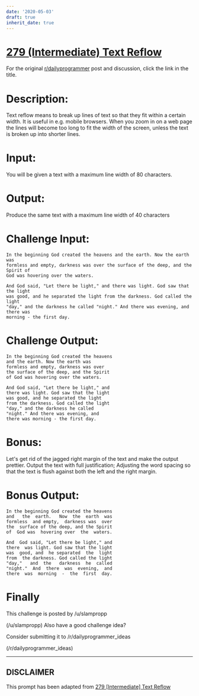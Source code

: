 ```yaml
---
date: '2020-05-03'
draft: true
inherit_date: true
---
```


# [279 (Intermediate) Text Reflow](https://www.reddit.com/r/dailyprogrammer/comments/4ybbcz/20160818_challenge_279_intermediate_text_reflow/)

For the original [r/dailyprogrammer](https://www.reddit.com/r/dailyprogrammer/) post and discussion, click the link in the title.

# Description:
Text reflow means to break up lines of text so that they fit within a certain width. It is useful in e.g. mobile browsers. When you zoom in on a web page the lines will become too long to fit the width of the screen, unless the text is broken up into shorter lines.

# Input:
You will be given a text with a maximum line width of 80 characters.

# Output:
Produce the same text with a maximum line width of 40 characters

# Challenge Input:

```
In the beginning God created the heavens and the earth. Now the earth was 
formless and empty, darkness was over the surface of the deep, and the Spirit of
God was hovering over the waters.

And God said, "Let there be light," and there was light. God saw that the light
was good, and he separated the light from the darkness. God called the light
"day," and the darkness he called "night." And there was evening, and there was
morning - the first day.
```
# Challenge Output:

```
In the beginning God created the heavens
and the earth. Now the earth was
formless and empty, darkness was over
the surface of the deep, and the Spirit
of God was hovering over the waters.

And God said, "Let there be light," and
there was light. God saw that the light
was good, and he separated the light
from the darkness. God called the light
"day," and the darkness he called
"night." And there was evening, and
there was morning - the first day.
```
# Bonus:
Let's get rid of the jagged right margin of the text and make the output prettier. Output the text with full justification; Adjusting the word spacing so that the text is flush against both the left and the right margin.

# Bonus Output:

```
In the beginning God created the heavens
and   the  earth.   Now  the  earth  was
formless  and empty,  darkness was  over
the  surface of the deep, and the Spirit
of  God was  hovering over  the  waters.

And  God said, "Let there be light," and
there  was light. God saw that the light
was  good, and  he separated  the  light
from  the darkness. God called the light
"day,"   and  the   darkness  he  called
"night."  And  there  was  evening,  and
there  was  morning  -  the  first  day.
```
# Finally
This challenge is posted by /u/slampropp

(/u/slampropp)
Also have a good challenge idea?

Consider submitting it to /r/dailyprogrammer_ideas

(/r/dailyprogrammer_ideas)

----
## **DISCLAIMER**
This prompt has been adapted from [279 [Intermediate] Text Reflow](https://www.reddit.com/r/dailyprogrammer/comments/4ybbcz/20160818_challenge_279_intermediate_text_reflow/
)
